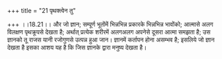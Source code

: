 +++
title = "21 पृथक्त्वेन तु"

+++
।।18.21।। और जो ज्ञान; सम्पूर्ण भूतोंमें भिन्नभिन्न प्रकारके भिन्नभिन्न
भावोंको; आत्मासे अलग विलक्षण पृथक्रूपसे देखता है; अर्थात् प्रत्येक
शरीरमें अलगअलग अपनेसे दूसरा आत्मा समझता है; उस ज्ञानको तू राजस यानी
रजोगुणसे उत्पन्न हुआ जान। ज्ञानमें कर्तापन होना असम्भव है; इसलिये जो
ज्ञान देखता है इसका आशय यह है कि जिस ज्ञानके द्वारा मनुष्य देखता है।
